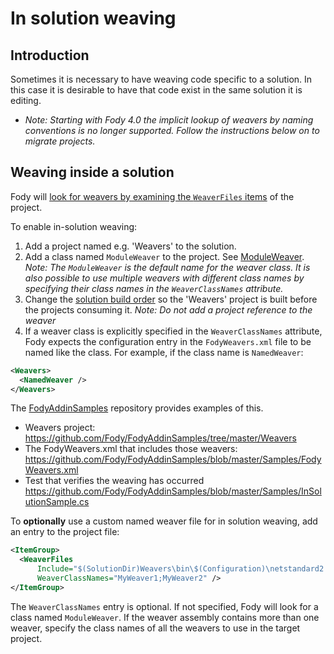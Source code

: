 # In solution weaving


## Introduction

Sometimes it is necessary to have weaving code specific to a solution. In this case it is desirable to have that code exist in the same solution it is editing.

- _Note: Starting with Fody 4.0 the implicit lookup of weavers by naming conventions is no longer supported.
  Follow the instructions below on to migrate projects._


## Weaving inside a solution

Fody will [look for weavers by examining the `WeaverFiles` items](addin-discovery.md) of the project.


To enable in-solution weaving:

  1. Add a project named e.g. 'Weavers' to the solution.
  1. Add a class named `ModuleWeaver` to the project. See [ModuleWeaver](addin-development.md#weaver-project).
     _Note: The `ModuleWeaver` is the default name for the weaver class. It is also possible to use multiple weavers with different class names by specifying their class names in the `WeaverClassNames` attribute._
  1. Change the [solution build order](https://docs.microsoft.com/en-au/visualstudio/ide/how-to-create-and-remove-project-dependencies) so the 'Weavers' project is built before the projects consuming it. _Note: Do not add a project reference to the weaver_
  1. If a weaver class is explicitly specified in the `WeaverClassNames` attribute, Fody expects the configuration entry in the `FodyWeavers.xml` file to be named like the class. For example, if the class name is `NamedWeaver`:

```xml
<Weavers>
  <NamedWeaver />
</Weavers>
```

The [FodyAddinSamples](https://github.com/Fody/FodyAddinSamples/) repository provides examples of this.

 * Weavers project: https://github.com/Fody/FodyAddinSamples/tree/master/Weavers
 * The FodyWeavers.xml that includes those weavers: https://github.com/Fody/FodyAddinSamples/blob/master/Samples/FodyWeavers.xml
 * Test that verifies the weaving has occurred https://github.com/Fody/FodyAddinSamples/blob/master/Samples/InSolutionSample.cs

To **optionally** use a custom named weaver file for in solution weaving, add an entry to the project file:

```xml
<ItemGroup>
  <WeaverFiles
      Include="$(SolutionDir)Weavers\bin\$(Configuration)\netstandard2.0\Weavers.dll"
      WeaverClassNames="MyWeaver1;MyWeaver2" />
</ItemGroup>
```

The `WeaverClassNames` entry is optional. If not specified, Fody will look for a class named `ModuleWeaver`.
If the weaver assembly contains more than one weaver, specify the class names of all the weavers to use in the target project.